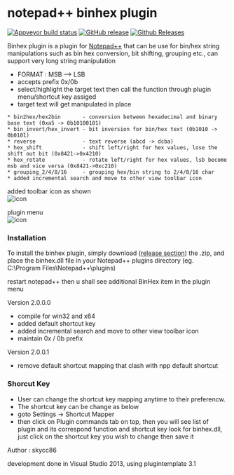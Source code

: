 # notepad++ binhex plugin

[![Appveyor build status](https://ci.appveyor.com/api/projects/status/github/skycc86/npp_binhex_plugin?branch=master&svg=true)](https://github.com/skycc86/npp_binhex_plugin)
[![GitHub release](https://img.shields.io/github/release/skycc86/npp_binhex_plugin.svg)](https://github.com/bruderstein/nppPluginManager/releases)
[![Github Releases](https://img.shields.io/github/downloads/skycc86/npp_binhex_plugin/latest/total.svg)](https://github.com/skycc86/npp_binhex_plugin/releases)

Binhex plugin is a plugin for [Notepad++](https://github.com/notepad-plus-plus/notepad-plus-plus) that can be use for bin/hex string manipulations such as bin hex conversion, bit shifting, grouping etc., can support very long string manipulation


* FORMAT : MSB --> LSB
* accepts prefix 0x/0b
* select/highlight the target text then call the function through plugin menu/shortcut key assiged
* target text will get manipulated in place


```
* bin2hex/hex2bin       - conversion between hexadecimal and binary base text (0xa5 -> 0b10100101)
* bin_invert/hex_invert - bit inversion for bin/hex text (0b1010 -> 0b0101)
* reverse               - text reverse (abcd -> dcba)
* hex_shift             - shift left/right for hex values, lose the shift out bit (0x8421->0x4210)
* hex_rotate            - rotate left/right for hex values, lsb become msb and vice versa (0x8421->0xc210)
* grouping_2/4/8/16     - grouping hex/bin string to 2/4/8/16 char
* added incremental search and move to other view toolbar icon
```

added toolbar icon as shown<br/>
![icon](https://github.com/skycc86/npp_binhex_plugin/blob/master/toolbar.png)

plugin menu<br/>
![icon](https://github.com/skycc86/npp_binhex_plugin/blob/master/binhex.png)

### Installation
To install the binhex plugin, simply download ([release section](https://github.com/skycc86/npp_binhex_plugin/releases)) the .zip, and place the binhex.dll file in your Notepad++ plugins directory (eg. C:\Program Files\Notepad++\plugins)

restart notepad++ then u shall see additional BinHex item in the plugin menu

Version 2.0.0.0
* compile for win32 and x64
* added default shortcut key
* added incremental search and move to other view toolbar icon
* maintain 0x / 0b prefix

Version 2.0.0.1
* remove default shortcut mapping that clash with npp default shortcut


### Shorcut Key
* User can change the shortcut key mapping anytime to their preferencw.
* The shortcut key can be change as below
* goto Settings -> Shortcut Mapper
* then click on Plugin commands tab on top, then you will see list of plugin and its correspond function and shortcut key
look for binhex.dll, just click on the shortcut key you wish to change then save it

Author : skycc86

development done in Visual Studio 2013, using plugintemplate 3.1
